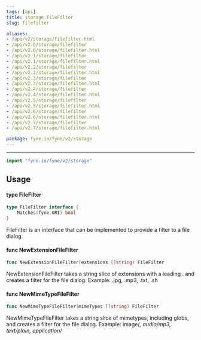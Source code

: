 ```yaml
---
tags: [api]
title: storage.FileFilter
slug: filefilter

aliases:
- /api/v2/storage/filefilter.html
- /api/v2.0/storage/filefilter
- /api/v2.0/storage/filefilter.html
- /api/v2.1/storage/filefilter
- /api/v2.1/storage/filefilter.html
- /api/v2.2/storage/filefilter
- /api/v2.2/storage/filefilter.html
- /api/v2.3/storage/filefilter
- /api/v2.3/storage/filefilter.html
- /api/v2.4/storage/filefilter
- /api/v2.4/storage/filefilter.html
- /api/v2.5/storage/filefilter
- /api/v2.5/storage/filefilter.html
- /api/v2.6/storage/filefilter
- /api/v2.6/storage/filefilter.html
- /api/v2.7/storage/filefilter
- /api/v2.7/storage/filefilter.html

package: fyne.io/fyne/v2/storage
---
```



---
```go
import "fyne.io/fyne/v2/storage"
```

## Usage

#### type FileFilter

```go
type FileFilter interface {
	Matches(fyne.URI) bool
}
```

FileFilter is an interface that can be implemented to provide a filter to a file dialog.

#### func  NewExtensionFileFilter

```go
func NewExtensionFileFilter(extensions []string) FileFilter
```
NewExtensionFileFilter takes a string slice of extensions with a leading . and creates a filter for the file dialog. Example: .jpg, .mp3, .txt, .sh

#### func  NewMimeTypeFileFilter

```go
func NewMimeTypeFileFilter(mimeTypes []string) FileFilter
```
NewMimeTypeFileFilter takes a string slice of mimetypes, including globs, and creates a filter for the file dialog. Example: image/*, audio/mp3, text/plain, application/*
